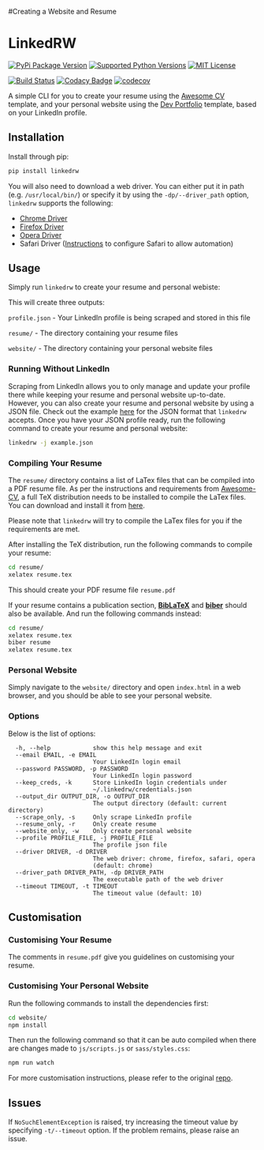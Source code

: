 #Creating a Website and Resume
# LinkedRW

[![PyPi Package Version](https://img.shields.io/pypi/v/linkedrw.svg)](https://pypi.org/project/linkedrw/)
[![Supported Python Versions](https://img.shields.io/pypi/pyversions/linkedrw.svg)](https://pypi.org/project/linkedrw/)
[![MIT License](https://img.shields.io/pypi/l/linkedrw.svg)](https://github.com/zeshuaro/LinkedRW/blob/master/LICENSE)

[![Build Status](https://travis-ci.com/zeshuaro/LinkedRW.svg?branch=master)](https://travis-ci.com/zeshuaro/LinkedRW)
[![Codacy Badge](https://api.codacy.com/project/badge/Grade/04b86b6463f749f79378ca580257fbb7)](https://www.codacy.com/app/zeshuaro/LinkedRW?utm_source=github.com&amp;utm_medium=referral&amp;utm_content=zeshuaro/LinkedRW&amp;utm_campaign=Badge_Grade)
[![codecov](https://codecov.io/gh/zeshuaro/linkedRW/branch/master/graph/badge.svg)](https://codecov.io/gh/zeshuaro/linkedRW)

A simple CLI for you to create your resume using the [Awesome CV](https://github.com/posquit0/Awesome-CV) template, 
and your personal website using the [Dev Portfolio](https://github.com/RyanFitzgerald/devportfolio) template, 
based on your LinkedIn profile.

## Installation

Install through pip:

```bash
pip install linkedrw
```

You will also need to download a web driver. You can either put it in path (e.g. `/usr/local/bin/`) or specify it by using the `-dp/--driver_path` option, `linkedrw` supports the following: 

* [Chrome Driver](https://sites.google.com/a/chromium.org/chromedriver/downloads)
* [Firefox Driver](https://github.com/mozilla/geckodriver/releases)
* [Opera Driver](https://github.com/operasoftware/operachromiumdriver/releases)
* Safari Driver ([Instructions](https://webkit.org/blog/6900/webdriver-support-in-safari-10/) to configure Safari to allow automation)

## Usage

Simply run `linkedrw` to create your resume and personal webiste:

This will create three outputs:

`profile.json` - Your LinkedIn profile is being scraped and stored in this file

`resume/` - The directory containing your resume files

`website/` - The directory containing your personal website files

### Running Without LinkedIn

Scraping from LinkedIn allows you to only manage and update your profile there 
while keeping your resume and personal website up-to-date. 
However, you can also create your resume and personal website by using a JSON file.
Check out the example [here](example.json) for the JSON format that `linkedrw` accepts.
Once you have your JSON profile ready, run the following command to create your resume and personal website:

```bash
linkedrw -j example.json
```

### Compiling Your Resume

The `resume/` directory contains a list of LaTex files that can be compiled into a PDF resume file. 
As per the instructions and requirements from [Awesome-CV](https://github.com/posquit0/Awesome-CV), 
a full TeX distribution needs to be installed to compile the LaTex files. 
You can download and install it from [here](https://www.latex-project.org/get/#tex-distributions).

Please note that `linkedrw` will try to compile the LaTex files for you if the requirements are met.

After installing the TeX distribution, run the following commands to compile your resume:

```bash
cd resume/
xelatex resume.tex
```

This should create your PDF resume file `resume.pdf`

If your resume contains a publication section, 
[**BibLaTeX**](https://www.ctan.org/pkg/biblatex) and [**biber**](https://www.ctan.org/pkg/biber) should also be available. 
And run the following commands instead:

```bash
cd resume/
xelatex resume.tex
biber resume
xelatex resume.tex
```

### Personal Website

Simply navigate to the `website/` directory and open `index.html` in a web browser, 
and you should be able to see your personal website.

### Options

Below is the list of options:

```text
  -h, --help            show this help message and exit
  --email EMAIL, -e EMAIL
                        Your LinkedIn login email
  --password PASSWORD, -p PASSWORD
                        Your LinkedIn login password
  --keep_creds, -k      Store LinkedIn login credentials under
                        ~/.linkedrw/credentials.json
  --output_dir OUTPUT_DIR, -o OUTPUT_DIR
                        The output directory (default: current directory)
  --scrape_only, -s     Only scrape LinkedIn profile
  --resume_only, -r     Only create resume
  --website_only, -w    Only create personal website
  --profile PROFILE_FILE, -j PROFILE_FILE
                        The profile json file
  --driver DRIVER, -d DRIVER
                        The web driver: chrome, firefox, safari, opera
                        (default: chrome)
  --driver_path DRIVER_PATH, -dp DRIVER_PATH
                        The executable path of the web driver
  --timeout TIMEOUT, -t TIMEOUT
                        The timeout value (default: 10)
```

## Customisation

### Customising Your Resume

The comments in `resume.pdf` give you guidelines on customising your resume.

### Customising Your Personal Website

Run the following commands to install the dependencies first:

```bash
cd website/
npm install
```

Then run the following command so that it can be auto compiled when there are changes made to `js/scripts.js` or `sass/styles.css`:

```bash
npm run watch
```

For more customisation instructions, please refer to the original [repo](https://github.com/RyanFitzgerald/devportfolio).

## Issues

If `NoSuchElementException` is raised, try increasing the timeout value by specifying `-t/--timeout` option.
If the problem remains, please raise an issue.
